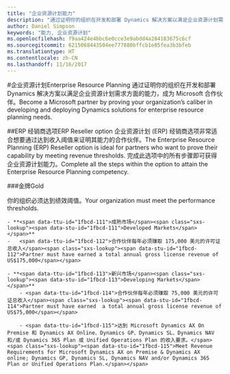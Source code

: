 ```yaml
---
title: "企业资源计划能力"
description: "通过证明你的组织在开发和部署 Dynamics 解决方案以满足企业资源计划需求方面的能力，成为 Microsoft 合作伙伴。"
author: Daniel Simpson
keywords: "能力, 企业资源计划"
ms.openlocfilehash: f9aa424e4bbc6e0cce3e9abdd4a284183675c6cf
ms.sourcegitcommit: 6215068443504ee777880bffcb1e85fea3b3bfeb
ms.translationtype: HT
ms.contentlocale: zh-CN
ms.lasthandoff: 11/16/2017
---
```

#<a name="enterprise-resource-planning"></a><span data-ttu-id="1fbcd-104">企业资源计划</span><span class="sxs-lookup"><span data-stu-id="1fbcd-104">Enterprise Resource Planning</span></span> 
<span data-ttu-id="1fbcd-105">通过证明你的组织在开发和部署 Dynamics 解决方案以满足企业资源计划需求方面的能力，成为 Microsoft 合作伙伴。</span><span class="sxs-lookup"><span data-stu-id="1fbcd-105">Become a Microsoft partner by proving your organization’s caliber in developing and deploying Dynamics solutions for enterprise resource planning needs.</span></span>

##<a name="erp-reseller-option"></a><span data-ttu-id="1fbcd-106">ERP 经销商选项</span><span class="sxs-lookup"><span data-stu-id="1fbcd-106">ERP Reseller option</span></span>
<span data-ttu-id="1fbcd-107">企业资源计划 (ERP) 经销商选项非常适合想要通过达到收入阈值来证明其能力的合作伙伴。</span><span class="sxs-lookup"><span data-stu-id="1fbcd-107">The Enterprise Resource Planning (ERP) Reseller option is ideal for partners who want to prove their capability by meeting revenue thresholds.</span></span> <span data-ttu-id="1fbcd-108">完成此选项中的所有步骤即可获得企业资源计划能力。</span><span class="sxs-lookup"><span data-stu-id="1fbcd-108">Complete all the steps within the option to attain the Enterprise Resource Planning competency.</span></span>

###<a name="gold"></a><span data-ttu-id="1fbcd-109">金牌</span><span class="sxs-lookup"><span data-stu-id="1fbcd-109">Gold</span></span>

<span data-ttu-id="1fbcd-110">你的组织必须达到绩效阈值。</span><span class="sxs-lookup"><span data-stu-id="1fbcd-110">Your organization must meet the performance thresholds.</span></span>

    - **<span data-ttu-id="1fbcd-111">成熟市场</span><span class="sxs-lookup"><span data-stu-id="1fbcd-111">Developed Markets</span></span>**
    -   <span data-ttu-id="1fbcd-112">合作伙伴每年必须赚取 175,000 美元的许可证总收入</span><span class="sxs-lookup"><span data-stu-id="1fbcd-112">Partner must have earned a total annual gross license revenue of US$175,000</span></span>
  
    - **<span data-ttu-id="1fbcd-113">新兴市场</span><span class="sxs-lookup"><span data-stu-id="1fbcd-113">Developing Markets</span></span>**
        - <span data-ttu-id="1fbcd-114">合作伙伴每年必须赚取 75,000 美元的许可证总收入</span><span class="sxs-lookup"><span data-stu-id="1fbcd-114">Partner must have earned  a total annual gross license revenue of US$75,000</span></span> 

        - <span data-ttu-id="1fbcd-115">达到 Microsoft Dynamics AX On Premise 和 Dynamics AX Online、Dynamics GP、Dynamics SL、Dynamics NAV 和/或 Dynamics 365 Plan 或 Unified Operations Plan 的收入要求。</span><span class="sxs-lookup"><span data-stu-id="1fbcd-115">Meet Revenue Requirements for Microsoft Dynamics AX on Premise & Dynamics AX online; Dynamics GP, Dynamics SL, Dynamics NAV and/or Dynamics 365 Plan or Unified Operations Plan.</span></span>  




